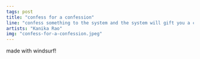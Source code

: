 ```yaml
---
tags: post
title: "confess for a confession"
line: "confess something to the system and the system will gift you a confession from a camper"
artists: "Kanika Rao"
img: "confess-for-a-confession.jpeg"
---
```


made with windsurf!